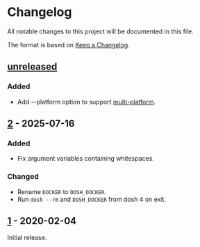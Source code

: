 # Changelog

All notable changes to this project will be documented in this file.

The format is based on [Keep a Changelog](https://keepachangelog.com/en/1.0.0/).

## [unreleased]

### Added

- Add --platform option to support [multi-platform].

## [2] - 2025-07-16

### Added

- Fix argument variables containing whitespaces.

### Changed

- Rename `DOCKER` to `DOSH_DOCKER`.
- Run `dosh --rm` and `DOSH_DOCKER` from dosh 4 on exit.

## [1] - 2020-02-04

Initial release.

[multi-platform]: https://docs.docker.com/build/building/multi-platform/
[unreleased]: https://github.com/gportay/domake/compare/2...master
[1]: https://github.com/gportay/domake/releases/tag/1
[2]: https://github.com/gportay/domake/releases/tag/2

